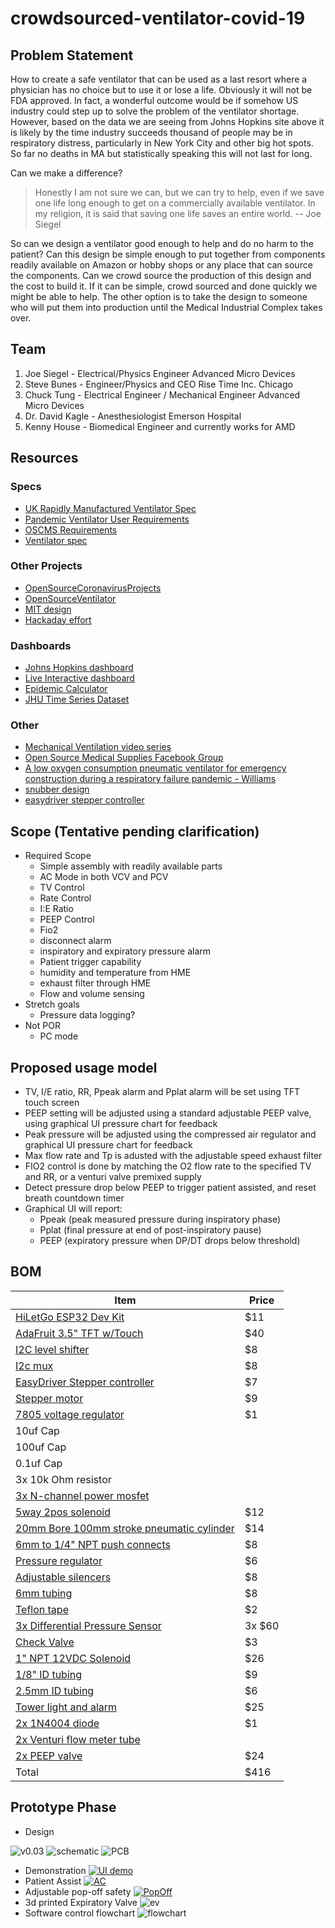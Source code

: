 # crowdsourced-ventilator-covid-19
## Problem Statement
How to create a safe ventilator that can be used as a last resort where a physician has no choice but to use it or lose a life.  Obviously it will not be FDA approved.  In fact, a wonderful outcome would be if somehow US industry could step up to solve the problem of the ventilator shortage.  However, based on the data we are seeing from Johns Hopkins site above it is likely by the time industry succeeds thousand of people may be in respiratory distress,  particularly in New York City and other big hot spots.  So far no deaths in MA but statistically speaking this will not last for long.

Can we make a difference?
> Honestly I am not sure we can,  but we can try to help, even if we save one life long enough to get on a commercially available ventilator.  In my religion, it is said that saving one life saves an entire world.
-- Joe Siegel

So can we design a ventilator good enough to help and do no harm to the patient?   Can this design be simple enough to put together from components readily available on Amazon or hobby shops or any place that can source the components.  Can we crowd source the production of this design and the cost to build it.  If it can be simple, crowd sourced and done quickly we might be able to help.  The other option is to take the design to someone who will put them into production until the Medical Industrial Complex takes over.

## Team
1. Joe Siegel - Electrical/Physics Engineer  Advanced Micro Devices
1. Steve Bunes - Engineer/Physics and CEO Rise Time Inc. Chicago
1. Chuck Tung - Electrical Engineer / Mechanical Engineer Advanced Micro Devices
1. Dr. David Kagle - Anesthesiologist Emerson Hospital
1. Kenny House - Biomedical Engineer and currently works for AMD 


## Resources
### Specs
- [UK Rapidly Manufactured Ventilator Spec](https://www.gov.uk/government/publications/coronavirus-covid-19-ventilator-supply-specification/rapidly-manufactured-ventilator-system-specification)
- [Pandemic Ventilator User Requirements](https://docs.google.com/spreadsheets/u/2/d/1XAo2LKQBSAnemD73kKWN7G7QsSLVRSNY9SQNuliBCzY/edit#gid=0)
- [OSCMS Requirements](https://docs.google.com/document/d/15kqUPPI7bYL6dnCetOeDSyE8IG5pHVmtg8Ju4yzGlF8/edit?fbclid=IwAR31p6i7iZhFuL7ejLUs5mz9gmRXWi1kWoOG2wR_Lyqr3UgzaOcz6t2VNlk#heading=h.1pr0nkc86xgg)
- [Ventilator spec](https://drive.google.com/open?id=1mXAS4-lcwsU2nRVF3crRuBIVWJfbnB5P)
### Other Projects
- [OpenSourceCoronavirusProjects](https://github.com/cyborg527/OpenSourceCoronavirusProjects)
- [OpenSourceVentilator](https://opensourceventilator.ie/)
- [MIT design](https://www.fastcompany.com/1661942/mit-students-invent-100-ventilator-for-disaster-zones)
- [Hackaday effort](https://hackaday.com/2020/03/12/ultimate-medical-hackathon-how-fast-can-we-design-and-deploy-an-open-source-ventilator/)
### Dashboards
- [Johns Hopkins dashboard](https://gisanddata.maps.arcgis.com/apps/opsdashboard/index.html#/bda7594740fd40299423467b48e9ecf6)
- [Live Interactive dashboard](https://datastudio.google.com/embed/reporting/f56febd8-5c42-4191-bcea-87a3396f4508/page/k1XIB)
- [Epidemic Calculator](http://gabgoh.github.io/COVID/index.html)
- [JHU Time Series Dataset](https://github.com/CSSEGISandData/COVID-19/tree/master/csse_covid_19_data)
### Other
- [Mechanical Ventilation video series](https://www.youtube.com/watch?v=i6hmGVBbIJk)
- [Open Source Medical Supplies Facebook Group](https://www.facebook.com/groups/670932227050506/post_tags/?post_tag_id=674736673336728)
- [A low oxygen consumption pneumatic ventilator for emergency construction during a respiratory failure pandemic - Williams](https://l.facebook.com/l.php?u=https%3A%2F%2Flookaside.fbsbx.com%2Ffile%2FWilliams_et_al-2010-Anaesthesia.pdf%3Ftoken%3DAWx69kPx0nI5HEpVeaNy24bn4q1GDzC0sXTHRSZhE5KIxPyQ67eEu4S7N0iHn_JngGeEK6sNljjXqsA0bA2tAop5FZhIAJotbVWZG8MHPUSA61l7TgDelxZyH2fv6vmKNmL1gULxPK_-b8P3h3ojDA-C_5E6aT0WHfSQDe-etnz0yQ&h=AT3qvgoCUalOjiZATD5rFSJ50BaXUBusOQzW24deVutMAoYmEEW2gb7SYGIeyHJHv5q-TYAeBxpWslhvpChvipB0kV3w04YnqNlw6mtW9Ulel8722b-9MIDKZM1h07lpOwy1N8V3uD4&__tn__=H-R&c[0]=AT2hPfdfSJtkRwnPiZanBKqyTAIH8YzXrv1SWUdh0CvUafrDPVMH3qYw4MAtS64r40eAcNFiGvjK22xvQ87VvWOnltyAbapza0FJKsrX69uNKpJWSq5YWYZUeS-ccZNzSWObEsIWBGhfaV-nHj7KMA)
- [snubber design](https://www.cde.com/resources/technical-papers/design.pdf)
- [easydriver stepper controller](http://www.schmalzhaus.com/EasyDriver/index.html)

## Scope (Tentative pending clarification)
- Required Scope
  - Simple assembly with readily available parts
  - AC Mode in both VCV and PCV
  - TV Control
  - Rate Control
  - I:E Ratio
  - PEEP Control
  - Fio2
  - disconnect alarm
  - inspiratory and expiratory pressure alarm
  - Patient trigger capability
  - humidity and temperature from HME
  - exhaust filter through HME
  - Flow and volume sensing
- Stretch goals
  - Pressure data logging?
- Not POR
  - PC mode

## Proposed usage model
- TV, I/E ratio, RR, Ppeak alarm and Pplat alarm will be set using TFT touch screen
- PEEP setting will be adjusted using a standard adjustable PEEP valve, using graphical UI pressure chart for feedback
- Peak pressure will be adjusted using the compressed air regulator and graphical UI pressure chart for feedback
- Max flow rate and Tp is adusted with the adjustable speed exhaust filter
- FIO2 control is done by matching the O2 flow rate to the specified TV and RR, or a venturi valve premixed supply
- Detect pressure drop below PEEP to trigger patient assisted, and reset breath countdown timer
- Graphical UI will report:
  - Ppeak (peak measured pressure during inspiratory phase)
  - Pplat (final pressure at end of post-inspiratory pause)
  - PEEP (expiratory pressure when DP/DT drops below threshold)

## BOM

| Item | Price |
| --- | --- |
| [HiLetGo ESP32 Dev Kit](https://www.amazon.com/gp/product/B0718T232Z/ref=ppx_yo_dt_b_search_asin_title?ie=UTF8&psc=1) | $11 |
| [AdaFruit 3.5" TFT w/Touch](https://www.adafruit.com/product/2050) | $40 |
| [I2C level shifter](https://www.amazon.com/gp/product/B0148BLZGE/ref=ppx_yo_dt_b_search_asin_title?ie=UTF8&psc=1) | $8 |
| [I2c mux](https://www.amazon.com/gp/product/B06XXG5G3L/ref=ppx_yo_dt_b_search_asin_title?ie=UTF8&psc=1) | $8 |
| [EasyDriver Stepper controller](https://www.amazon.com/gp/product/B00WSNZEBM/ref=ppx_yo_dt_b_search_asin_title?ie=UTF8&psc=1) | $7 |
| [Stepper motor](https://www.amazon.com/gp/product/B07TY4BFF2/ref=ppx_yo_dt_b_search_asin_title?ie=UTF8&psc=1) | $9 |
| [7805 voltage regulator](https://www.amazon.com/gp/product/B01M32I31S/ref=ppx_yo_dt_b_search_asin_title?ie=UTF8&psc=1) | $1 |
| 10uf Cap | |
| 100uf Cap | |
| 0.1uf Cap | |
| 3x 10k Ohm resistor | |
| [3x N-channel power mosfet](https://www.amazon.com/gp/product/B07CTF1JVD/ref=ppx_yo_dt_b_search_asin_title?ie=UTF8&psc=1) | |
| [5way 2pos solenoid](https://www.amazon.com/Baomain-Pneumatic-Solenoid-Internally-Electrical/dp/B01J3CE3EE/ref=sr_1_4?crid=1K7DOXGGJAF8T&dchild=1&keywords=5+way+2+position+pneumatic+valve&qid=1586062215&sprefix=5-way+2+pos%2Caps%2C159&sr=8-4) | $12 |
| [20mm Bore 100mm stroke pneumatic cylinder](https://www.amazon.com/Sydien-Pneumatic-Cylinder-Connector-MAL20X100/dp/B07J9V84VH/ref=sr_1_2?dchild=1&keywords=pneumatic+cylinder+100mm&qid=1586062300&sr=8-2) | $14 |
| [6mm to 1/4" NPT push connects](https://www.amazon.com/TOUHIA-Pneumatic-Straight-Connect-Fittings/dp/B07RXVQPH6/ref=sr_1_4?crid=2NKU48K7C26S9&dchild=1&keywords=1%2F4+npt+push+to+connect+fittings&qid=1586062414&sprefix=1%2F4+npt+pu%2Caps%2C154&sr=8-4) | $8 |
| [Pressure regulator](https://www.amazon.com/Primefit-CR1401G-Replacement-Regulator-steel-Protected/dp/B00IDCYIJ6/ref=sr_1_2?dchild=1&keywords=pressure+regulator&qid=1586062545&sr=8-2) | $6 |
| [Adjustable silencers](https://www.amazon.com/uxcell-Adjustable-Pneumatic-Exhaust-Silencer/dp/B07K39R9Y3/ref=sr_1_2?dchild=1&keywords=pneumatic+adjustable+silencer+1%2F4+npt&qid=1586062735&sr=8-2) | $8 |
| [6mm tubing](https://www.amazon.com/Uxcell-a13080200ux0301-Blue-29-5Ft-Polyurethane/dp/B00G9JQ2JY/ref=sr_1_5?crid=366JZUYPHKWGG&dchild=1&keywords=6mm+pneumatic+tubing&qid=1586062852&sprefix=6mm+pnu%2Caps%2C154&sr=8-5)  | $8 |
| [Teflon tape](https://www.amazon.com/Dixon-Valve-TTB75-Industrial-Temperature/dp/B003D7K8E0/ref=sr_1_8?dchild=1&keywords=teflon+tape&qid=1586097443&sr=8-8) | $2 |
| [3x Differential Pressure Sensor](https://ncd.io/differential-pressure-sensor-arduino/) | 3x $60 |
| [Check Valve](https://www.wnlproducts.com/product/replacement-valves-for-cpr-mask/) | $3 |
| [1" NPT 12VDC Solenoid](https://www.amazon.com/gp/product/B018WRJYSG/ref=ppx_yo_dt_b_asin_title_o00_s00?ie=UTF8&psc=1) | $26 |
| [1/8" ID tubing](https://www.amazon.com/gp/product/B0861X9BJT/ref=ppx_yo_dt_b_asin_title_o04_s00?ie=UTF8&psc=1) | $9 |
| [2.5mm ID tubing](https://www.amazon.com/gp/product/B010V5GMEG/ref=ppx_yo_dt_b_asin_title_o04_s01?ie=UTF8&psc=1) | $6 |
| [Tower light and alarm](https://www.adafruit.com/product/2994) | $25 |
| [2x 1N4004 diode](https://www.sparkfun.com/products/14884)| $1 |
| [2x Venturi flow meter tube](https://www.thingiverse.com/thing:4354501) |  |
| [2x PEEP valve](https://www.amazon.com/gp/product/B00Q0SBGR2/ref=ppx_yo_dt_b_search_asin_title?ie=UTF8&psc=1) | $24 |
| Total | $416 |

## Prototype Phase
- Design

![v0.03](https://i.imgur.com/oYZlQoJ.png)
![schematic](https://i.imgur.com/NRC5xKE.png)
![PCB](https://i.imgur.com/mL1ztxj.png)

- Demonstration
[![UI demo](https://i.imgur.com/CcICFsl.png)](https://www.youtube.com/watch?v=sNcdRJmJqwU)
- Patient Assist
[![AC](https://i.imgur.com/bVyWEcU.png)](https://www.youtube.com/watch?v=ghMTBimfM2k)
- Adjustable pop-off safety
[![PopOff](https://i.imgur.com/GcSfioq.png)](https://www.youtube.com/watch?v=k4BQMlsufNU)
- 3d printed Expiratory Valve
![ev](https://github.com/Crowdsourced-Ventilator-Covid-19/crowdsourced-ventilator-covid-19/blob/master/images/exp_valve.PNG)
- Software control flowchart
![flowchart](https://github.com/Crowdsourced-Ventilator-Covid-19/crowdsourced-ventilator-covid-19/blob/master/images/state_machine_v2.png)
